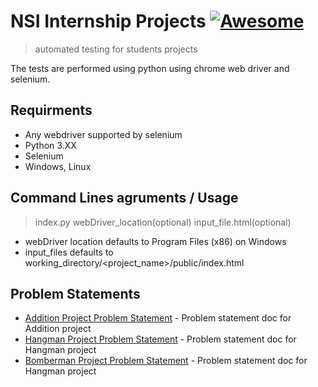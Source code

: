 # NSI Internship Projects [![Awesome](https://cdn.rawgit.com/sindresorhus/awesome/d7305f38d29fed78fa85652e3a63e154dd8e8829/media/badge.svg)](https://github.com/sindresorhus/awesome#readme)
> automated testing for students projects

The tests are performed using python using chrome web driver and selenium.

## Requirments

- Any webdriver supported by selenium
- Python 3.XX
- Selenium
- Windows, Linux

## Command Lines agruments / Usage
> index.py webDriver_location(optional) input_file.html(optional)

- webDriver location defaults to Program Files (x86) on Windows
- input_files defaults to working_directory/<project_name>/public/index.html

## Problem Statements

- [Addition Project Problem Statement](https://docs.google.com/document/d/1j5tUsVPudRigG8OrzYdnrCJW04VQZCxhdbM_I2KXjpc/edit?usp=sharing) - Problem statement doc for Addition project
- [Hangman Project Problem Statement](https://docs.google.com/document/d/1j5tUsVPudRigG8OrzYdnrCJW04VQZCxhdbM_I2KXjpc/edit?usp=sharinge) - Problem statement doc for Hangman project
- [Bomberman Project Problem Statement](https://docs.google.com/document/d/1ecxVRXwUltQNfifvyeSy7Dh_M_VIbKHdoafZGr6oYt0/edit?usp=sharing) - Problem statement doc for Hangman project
